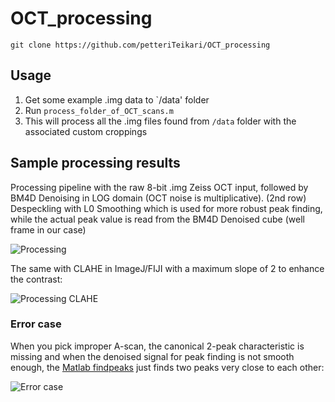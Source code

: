 # OCT_processing

`git clone https://github.com/petteriTeikari/OCT_processing`

## Usage

1) Get some example .img data to `/data' folder
2) Run `process_folder_of_OCT_scans.m`
3) This will process all the .img files found from `/data` folder with the associated custom croppings

## Sample processing results

Processing pipeline with the raw 8-bit .img Zeiss OCT input, followed by BM4D Denoising in LOG domain (OCT noise is multiplicative). (2nd row) Despeckling with L0 Smoothing which is used for more robust peak finding, while the actual peak value is read from the BM4D Denoised cube (well frame in our case)

![Processing](https://github.com/petteriTeikari/OCT_processing/blob/master/imgs/comparison_BM4D_matlab.png "Logo Title Text 1")

The same with CLAHE in ImageJ/FIJI with a maximum slope of 2 to enhance the contrast:

![Processing CLAHE](https://github.com/petteriTeikari/OCT_processing/blob/master/imgs/comparison_BM4D_matlab_CLAHE.png "Logo Title Text 1")

### Error case

When you pick improper A-scan, the canonical 2-peak characteristic is missing and when the denoised signal for peak finding is not smooth enough, the [Matlab findpeaks](https://uk.mathworks.com/help/signal/ref/findpeaks.html) just finds two peaks very close to each other:

![Error case](https://github.com/petteriTeikari/OCT_processing/blob/master/imgs/comparison_BM4D_matlab_peakFailure.png "Logo Title Text 1")
